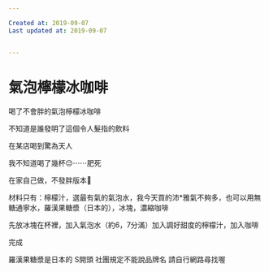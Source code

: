 ```yaml
---

Created at: 2019-09-07
Last updated at: 2019-09-07


---
```


# 氣泡檸檬冰咖啡


喝了不會胖的氣泡檸檬冰咖啡

不知道是誰發明了這個令人髮指的飲料

在某店喝到驚為天人

我不知道喝了幾杯😔⋯⋯肥死

在家自己做，不發胖版本🤣

材料只有：檸檬汁，選最有氣的氣泡水，我今天買的沛\*雅氣不夠多，也可以用無糖通寧水，羅漢果糖漿（日本的），冰塊，濃縮咖啡

先放冰塊在杯裡，加入氣泡水（約6，7分滿）加入調好甜度的檸檬汁，加入咖啡

完成

羅漢果糖漿是日本的
S開頭
社團規定不能說品牌名
請自行網路尋找喔

